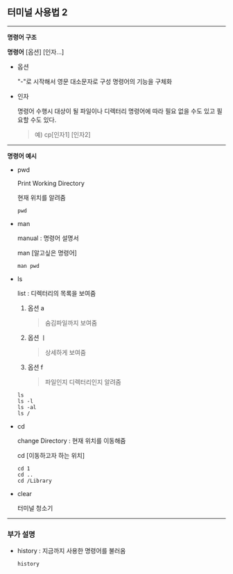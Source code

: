 ## 터미널 사용법  2

---

**명령어 구조**

 **명령어** [옵션] [인자...]

- 옵션

  "-"로 시작해서 영문 대소문자로 구성 명령어의 기능을 구체화

- 인자

  명령어 수행시 대상이 될 파일이나 디렉터리 명령어에 따라 필요 없을 수도 있고 필요할 수도 있다.

  > 예) cp[인자1] [인자2]

---

**명령어 예시**

- pwd

  Print Working Directory

  현재 위치를 알려줌

  ```
  pwd
  ```

- man

  manual : 명령어 설명서

  man [알고싶은 명령어]

  ```
  man pwd
  ```

- ls

  list : 디렉터리의 목록을 보여줌

  1. 옵션 a

     > 숨김파일까지 보여줌

  2. 옵션 ㅣ

     > 상세하게 보여줌

  3. 옵션 f

     > 파일인지 디렉터리인지 알려줌

  ```
  ls
  ls -l
  ls -al
  ls /
  ```

- cd

  change Directory : 현재 위치를 이동해줌

  cd [이동하고자 하는 위치]

  ```
  cd 1
  cd ..
  cd /Library
  ```

- clear

  터미널 청소기

---

### 부가 설명

- history : 지금까지 사용한 명령어를 불러옴

  ```
  history
  ```